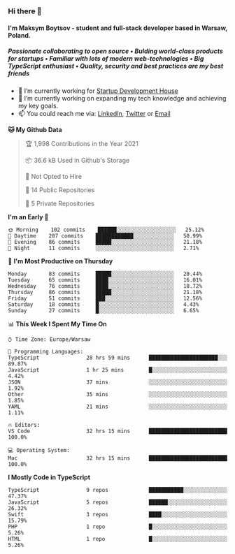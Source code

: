 ### Hi there 👋
#### I'm Maksym Boytsov - student and full-stack developer based in Warsaw, Poland.

##### Passionate collaborating to open source • Bulding world-class products for startups • Familiar with lots of modern web-technologies • Big TypeScript enthusiast • Quality, security and best practices are my best friends

- 💼 I’m currently working for [Startup Development House](https://start-up.house/en)
- 🔭 I’m currently working on expanding my tech knowledge and achieving my key goals.
- 📫 You could reach me via: [LinkedIn](https://www.linkedin.com/in/maksym-boytsov/), [Twitter](https://twitter.com/maksymboytsov) or [Email](mailto:maksym.boytsov@gmail.com?subject=[GitHub])

<!--START_SECTION:waka-->
**🐱 My Github Data** 

> 🏆 1,998 Contributions in the Year 2021
 > 
> 📦 36.6 kB Used in Github's Storage 
 > 
> 🚫 Not Opted to Hire
 > 
> 📜 14 Public Repositories 
 > 
> 🔑 5 Private Repositories  
 > 
**I'm an Early 🐤** 

```text
🌞 Morning    102 commits    ██████░░░░░░░░░░░░░░░░░░░   25.12% 
🌆 Daytime    207 commits    ████████████░░░░░░░░░░░░░   50.99% 
🌃 Evening    86 commits     █████░░░░░░░░░░░░░░░░░░░░   21.18% 
🌙 Night      11 commits     ░░░░░░░░░░░░░░░░░░░░░░░░░   2.71%

```
📅 **I'm Most Productive on Thursday** 

```text
Monday       83 commits     █████░░░░░░░░░░░░░░░░░░░░   20.44% 
Tuesday      65 commits     ████░░░░░░░░░░░░░░░░░░░░░   16.01% 
Wednesday    76 commits     ████░░░░░░░░░░░░░░░░░░░░░   18.72% 
Thursday     86 commits     █████░░░░░░░░░░░░░░░░░░░░   21.18% 
Friday       51 commits     ███░░░░░░░░░░░░░░░░░░░░░░   12.56% 
Saturday     18 commits     █░░░░░░░░░░░░░░░░░░░░░░░░   4.43% 
Sunday       27 commits     █░░░░░░░░░░░░░░░░░░░░░░░░   6.65%

```


📊 **This Week I Spent My Time On** 

```text
⌚︎ Time Zone: Europe/Warsaw

💬 Programming Languages: 
TypeScript               28 hrs 59 mins      ██████████████████████░░░   89.87% 
JavaScript               1 hr 25 mins        █░░░░░░░░░░░░░░░░░░░░░░░░   4.42% 
JSON                     37 mins             ░░░░░░░░░░░░░░░░░░░░░░░░░   1.92% 
Other                    35 mins             ░░░░░░░░░░░░░░░░░░░░░░░░░   1.85% 
YAML                     21 mins             ░░░░░░░░░░░░░░░░░░░░░░░░░   1.11%

🔥 Editors: 
VS Code                  32 hrs 15 mins      █████████████████████████   100.0%

💻 Operating System: 
Mac                      32 hrs 15 mins      █████████████████████████   100.0%

```

**I Mostly Code in TypeScript** 

```text
TypeScript               9 repos             ███████████░░░░░░░░░░░░░░   47.37% 
JavaScript               5 repos             ██████░░░░░░░░░░░░░░░░░░░   26.32% 
Swift                    3 repos             ████░░░░░░░░░░░░░░░░░░░░░   15.79% 
PHP                      1 repo              █░░░░░░░░░░░░░░░░░░░░░░░░   5.26% 
HTML                     1 repo              █░░░░░░░░░░░░░░░░░░░░░░░░   5.26%

```



<!--END_SECTION:waka-->
